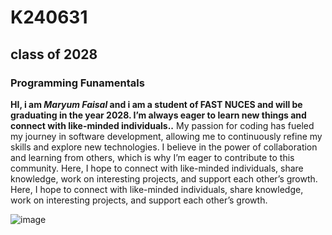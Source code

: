 # K240631
## class of 2028
### Programming Funamentals
**HI, i am _Maryum Faisal_ and i am a student of FAST NUCES and will be graduating in the year 2028.
I’m always eager to learn new things and connect with like-minded individuals..** My passion for coding has fueled my journey in software development, allowing me to continuously refine my skills and explore new technologies. I believe in the power of collaboration and learning from others, which is why I’m eager to contribute to this community. Here, I hope to connect with like-minded individuals, share knowledge, work on interesting projects, and support each other’s growth. Here, I hope to connect with like-minded individuals, share knowledge, work on interesting projects, and support each other’s growth. 








![image](https://github.com/user-attachments/assets/7a22d387-663c-4a10-810f-4a039d157686)
